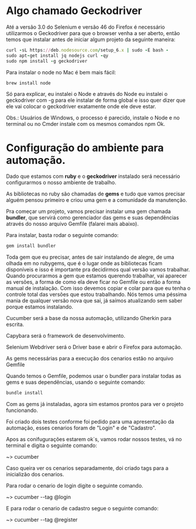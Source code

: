 # Algo chamado Geckodriver

Até a versão 3.0 do Selenium e versão 46 do Firefox é necessário utilizarmos o Geckodriver para que o browser venha a ser aberto, então temos que instalar antes de iniciar algum projeto da seguinte maneira:

```ruby
curl -sL https://deb.nodesource.com/setup_6.x | sudo -E bash -
sudo apt-get install jq nodejs curl -qy
sudo npm install -g geckodriver
```

Para instalar o node no Mac é bem mais fácil:

```ruby
brew install node
```

Só para explicar, eu instalei o Node e através do Node eu instalei o geckodriver com -g para ele instalar de forma global e isso quer dizer que ele vai colocar o geckodriver exatamente onde ele deve estar.

Obs.: Usuários de Windows, o processo é parecido, instale o Node e no terminal ou no Cmder instale com os mesmos comandos npm Ok.

# Configuração do ambiente para automação.

Dado que estamos com **ruby** e o **geckodriver** instalado será necessário configurarmos o nosso ambiente de trabalho.

As bibliotecas no ruby são chamadas de **gems** e tudo que vamos precisar alguém pensou primeiro e criou uma gem e a comunidade da manutenção.

Pra começar um projeto, vamos precisar instalar uma gem chamada **bundler**, que servirá como gerenciador das gems e suas dependências através do nosso arquivo Gemfile (falarei mais abaixo).

Para instalar, basta rodar o seguinte comando:

```ruby
gem install bundler
```

Toda gem que eu precisar, antes de sair instalando de alegre, de uma olhada em no rubygems, que é o lugar onde as bibliotecas ficam disponíveis e isso é importante pra decidirmos qual versão vamos trabalhar. Quando procurarmos a gem que estamos querendo trabalhar, vai aparecer as versões, a forma de como ela deve ficar no Gemfile ou então a forma manual de instalação. Com isso devemos copiar e colar para que eu tenha o controle total das versões que estou trabalhando. Nós temos uma péssima mania de qualquer versão nova que sai, já saímos atualizando sem saber porque estamos instalando.

Cucumber será a base da nossa automação, utilizando Gherkin para escrita.

Capybara será o framework de desenvolvimento.

Selenium Webdriver será o Driver base e abrir o Firefox para automação.

As gems necessárias para a execução dos cenarios estão no arquivo Gemfile

Quando temos o Gemfile, podemos usar o bundler para instalar todas as gems e suas dependências, usando o seguinte comando:

```ruby
bundle install
```
Com as gems já instaladas, agora sim estamos prontos para ver o projeto funcionando.

Foi criado dois testes conforme foi pedido para uma apresentação da automação, esses cenarios foram de "Login" e de "Cadastro".

Apos as conifugurações estarem ok`s, vamos rodar nossos testes, vá no terminal e digita o seguinte comando:

~> cucumber 
 
Caso queira ver os cenarios separadamente, doi criado tags para a inicializão dos cenarios.

Para rodar o cenario de login digite o seguinte comando.

~> cucumber --tag @login 

E para rodar o cenario de cadastro segue o seguinte comando:

~> cucumber --tag @register